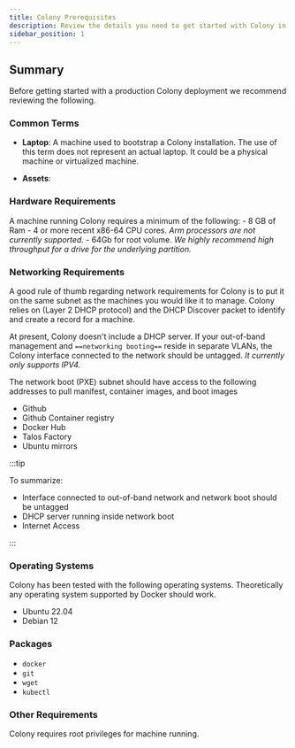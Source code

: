 ```yaml
---
title: Colony Prerequisites
description: Review the details you need to get started with Colony in production
sidebar_position: 1
---
```


## Summary

Before getting started with a production Colony deployment we recommend reviewing the following.

### Common Terms

- **Laptop**: A machine used to bootstrap a Colony installation. The use of this term does not represent an actual laptop. It could be a physical machine or virtualized machine.

- **Assets**:

### Hardware Requirements

A machine running Colony requires a minimum of the following:
    - 8 GB of Ram
    - 4 or more recent x86-64 CPU cores. _Arm processors are not currently supported._
    - 64Gb for root volume. _We highly recommend high throughput for a drive for the underlying partition._

### Networking Requirements

A good rule of thumb regarding network requirements for Colony is to put it on the same subnet as the machines you would like it to manage. Colony relies on (Layer 2 DHCP protocol) and the DHCP Discover packet to identify and create a record for a machine.

At present, Colony doesn't include a DHCP server. If your out-of-band management and `==networking booting==` reside in separate VLANs, the Colony interface connected to the network should be untagged. _It currently only supports IPV4._

The network boot (PXE) subnet should have access to the following addresses to pull manifest, container images, and boot images

- Github
- Github Container registry
- Docker Hub
- Talos Factory
- Ubuntu mirrors

:::tip

To summarize:

- Interface connected to out-of-band network and network boot should be untagged
- DHCP server running inside network boot
- Internet Access

:::

### Operating Systems

Colony has been tested with the following operating systems. Theoretically any operating system supported by Docker should work.

- Ubuntu 22.04
- Debian 12

### Packages

- `docker`
- `git`
- `wget`
- `kubectl`

### Other Requirements

Colony requires root privileges for machine running.
